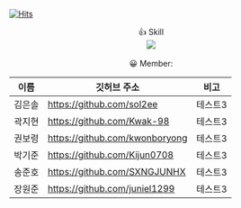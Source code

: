 
[![Hits](https://hits.seeyoufarm.com/api/count/incr/badge.svg?url=https%3A%2F%2Fgithub.com%2F2024-01-24-project1%2FmainRepo%2Fhit-counter&count_bg=%2379C83D&title_bg=%23555555&icon=&icon_color=%23E7E7E7&title=hits&edge_flat=false)](https://hits.seeyoufarm.com) <br/>
<div align="center">
  👍 Skill  <br/>
<img src="https://img.shields.io/badge/Java-007396?style=flat&logo=Java&logoColor=white" />
  <br/>
  <br/>
  😀 Member: <br/>

|이름|깃허브 주소|비고|
|------|---|---|
|김은솔|https://github.com/sol2ee|테스트3|
|곽지현|https://github.com/Kwak-98|테스트3|
|권보령|https://github.com/kwonboryong|테스트3|
|박기준|https://github.com/Kijun0708|테스트3|
|송준호|https://github.com/SXNGJUNHX|테스트3|
|장원준|https://github.com/juniel1299|테스트3|        
